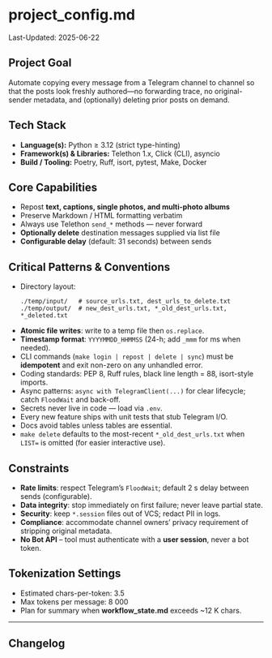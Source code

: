 # project_config.md

Last-Updated: 2025-06-22

## Project Goal

Automate copying every message from a Telegram channel to channel so that the posts look freshly authored—no forwarding trace, no original-sender metadata, and (optionally) deleting prior posts on demand.

## Tech Stack

- **Language(s):** Python ≥ 3.12 (strict type-hinting)
- **Framework(s) & Libraries:** Telethon 1.x, Click (CLI), asyncio
- **Build / Tooling:** Poetry, Ruff, isort, pytest, Make, Docker

## Core Capabilities

- Repost **text, captions, single photos, and multi-photo albums**
- Preserve Markdown / HTML formatting verbatim
- Always use Telethon `send_*` methods — never forward
- **Optionally delete** destination messages supplied via list file
- **Configurable delay** (default: 31 seconds) between sends

## Critical Patterns & Conventions
- Directory layout:
  ```
  ./temp/input/   # source_urls.txt, dest_urls_to_delete.txt
  ./temp/output/  # new_dest_urls.txt, *_old_dest_urls.txt, *_deleted.txt
  ```
- **Atomic file writes**: write to a temp file then `os.replace`.
- **Timestamp format**: `YYYYMMDD_HHMMSS` (24-h; add `_mmm` for ms when needed).
- CLI commands (`make login | repost | delete | sync`) must be **idempotent** and exit non-zero on any unhandled error.
- Coding standards: PEP 8, Ruff rules, black line length = 88, isort-style imports.
- Async patterns: `async with TelegramClient(...)` for clear lifecycle; catch `FloodWait` and back-off.
- Secrets never live in code — load via  `.env`.
- Every new feature ships with unit tests that stub Telegram I/O.
- Docs avoid tables unless tables are essential.
- `make delete` defaults to the most-recent `*_old_dest_urls.txt` when `LIST=` is omitted (for easier interactive use).

## Constraints

- **Rate limits**: respect Telegram’s `FloodWait`; default 2 s delay between sends (configurable).
- **Data integrity**: stop immediately on first failure; never leave partial state.
- **Security**: keep `*.session` files out of VCS; redact PII in logs.
- **Compliance**: accommodate channel owners’ privacy requirement of stripping original metadata.
- **No Bot API** – tool must authenticate with a **user session**, never a bot token.

## Tokenization Settings

- Estimated chars-per-token: 3.5
- Max tokens per message: 8 000
- Plan for summary when **workflow_state.md** exceeds ~12 K chars.

---

## Changelog
<!-- The agent prepends the latest summary here as a new list item after each VALIDATE phase -->
